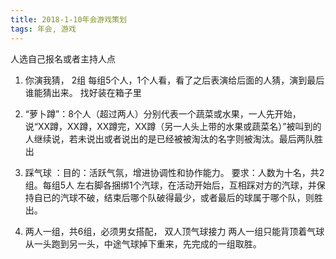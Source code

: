 ```yaml
---
title: 2018-1-10年会游戏策划 
tags: 年会, 游戏
---
```


人选自己报名或者主持人点

1. 你演我猜， 2组 每组5个人，1个人看，看了之后表演给后面的人猜，演到最后谁能猜出来。
找好装在箱子里

2. “萝卜蹲”：8个人（超过两人）分别代表一个蔬菜或水果，一人先开始，说“XX蹲，XX蹲，XX蹲完，XX蹲（另一人头上带的水果或蔬菜名）”被叫到的人继续说，若未说出或者说出的是已经被被淘汰的名字则被淘汰。最后两队胜出

3. 踩气球 ：目的：活跃气氛，增进协调性和协作能力。   要求：人数为十名，共2组。每组5人   左右脚各捆绑1个汽球，在活动开始后，互相踩对方的汽球，并保持自已的汽球不破，结束后哪个队破得最少，或者最后的球属于哪个队，则胜出。

4. 两人一组，共6组，必须男女搭配， 双人顶气球接力   两人一组只能背顶着气球从一头跑到另一头，中途气球掉下重来，先完成的一组取胜。